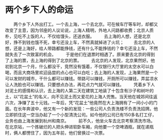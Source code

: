 # 两个乡下人的命运
　　两个乡下人外出打工。一个去上海，一个去北京。可在候车厅等车时，却都又改变了主意，因为邻座的人议论说，上海人精明，外地人问路都收费；北京人质朴，见吃不上饭的人，不仅给馒头，还送衣服。 
　　去上海的人想，还是北京好，挣不到钱也饿不死，幸亏还没上车，不然真就掉进了火坑； 
　　去北京的人想，还是上海好，给人带路都能挣钱，还有什么不能挣钱的？幸亏还没上车，不然就失去了一次致富的机会。 
　　于是他们在退票时相遇了。原来要去北京的得到了上海的票，去上海的得到了北京的票。 
　　去北京的人发现，北京果然好。他初到北京一个月，什么都没干，竞然没有饿着，不仅银行大厅里的太空水可以白喝，而且大商场里欢迎品尝的点心也可以白吃；去上海的人发现，上海果然是一个可以发财的城市，干什么都可以赚钱。带路可以赚钱，开厕所可以赚钱，弄盆凉水让人洗脸也可以赚钱。只要想点办法，再花点力气就可以赚钱。 
　　凭着乡下人对泥土的感情和认识，去上海的人第二天在建筑工地装了十包含有沙子和树叶的土，以“花盆土”的名义，向不见泥土而又爱花的上海人兜售。当天他在城郊间往返六次，净赚了五十元钱。一年后，凭“花盆土”他竟然在大上海拥有了一间小小的门面。在长年奔波中，他又有一个新的发现：一些公司人负责洗楼不负责洗招牌。他立即抓住这一空当办起了一个小型清洗公司。如今他的公司已有150多名打工仔，业务也由上海发展到杭州和南京。 
　　前不久，他坐火车去北京考察清洗市场。在北京站，一个拣破烂的人把头伸进软卧车厢，向他要一个空啤酒瓶，就在递瓶时，俩人都愣住了，因为五年前，他们曾换过一次票。
 